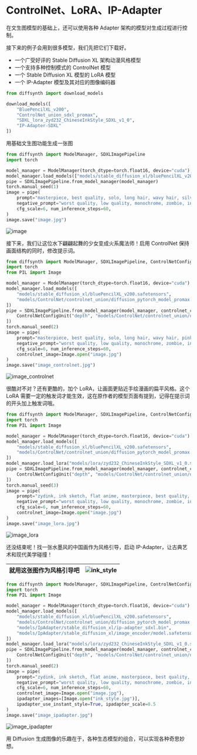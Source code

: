 # ControlNet、LoRA、IP-Adapter

在文生图模型的基础上，还可以使用各种 Adapter 架构的模型对生成过程进行控制。

接下来的例子会用到很多模型，我们先把它们下载好。

* 一个广受好评的 Stable Diffusion XL 架构动漫风格模型
* 一个支持多种控制模式的 ControlNet 模型
* 一个 Stable Diffusion XL 模型的 LoRA 模型
* 一个 IP-Adapter 模型及其对应的图像编码器

```python
from diffsynth import download_models

download_models([
    "BluePencilXL_v200",
    "ControlNet_union_sdxl_promax",
    "SDXL_lora_zyd232_ChineseInkStyle_SDXL_v1_0",
    "IP-Adapter-SDXL"
])
```

用基础文生图功能生成一张图

```python
from diffsynth import ModelManager, SDXLImagePipeline
import torch

model_manager = ModelManager(torch_dtype=torch.float16, device="cuda")
model_manager.load_models(["models/stable_diffusion_xl/bluePencilXL_v200.safetensors"])
pipe = SDXLImagePipeline.from_model_manager(model_manager)
torch.manual_seed(1)
image = pipe(
    prompt="masterpiece, best quality, solo, long hair, wavy hair, silver hair, blue eyes, blue dress, medium breasts, dress, underwater, air bubble, floating hair, refraction, portrait,",
    negative_prompt="worst quality, low quality, monochrome, zombie, interlocked fingers, Aissist, cleavage, nsfw,",
    cfg_scale=6, num_inference_steps=60,
)
image.save("image.jpg")
```

![image](https://github.com/user-attachments/assets/cc094e8f-ff6a-4f9e-ba05-7a5c2e0e609f)

接下来，我们让这位水下翩翩起舞的少女变成火系魔法师！启用 ControlNet 保持画面结构的同时，修改提示词。

```python
from diffsynth import ModelManager, SDXLImagePipeline, ControlNetConfigUnit
import torch
from PIL import Image

model_manager = ModelManager(torch_dtype=torch.float16, device="cuda")
model_manager.load_models([
    "models/stable_diffusion_xl/bluePencilXL_v200.safetensors",
    "models/ControlNet/controlnet_union/diffusion_pytorch_model_promax.safetensors"
])
pipe = SDXLImagePipeline.from_model_manager(model_manager, controlnet_config_units=[
    ControlNetConfigUnit("depth", "models/ControlNet/controlnet_union/diffusion_pytorch_model_promax.safetensors", scale=1)
])
torch.manual_seed(2)
image = pipe(
    prompt="masterpiece, best quality, solo, long hair, wavy hair, pink hair, red eyes, red dress, medium breasts, dress, fire ball, fire background, floating hair, refraction, portrait,",
    negative_prompt="worst quality, low quality, monochrome, zombie, interlocked fingers, Aissist, cleavage, nsfw, white background",
    cfg_scale=6, num_inference_steps=60,
    controlnet_image=Image.open("image.jpg")
)
image.save("image_controlnet.jpg")
```

![image_controlnet](https://github.com/user-attachments/assets/d50d173e-e81a-4d7e-93e3-b2787d69953e)

很酷对不对？还有更酷的，加个 LoRA，让画面更贴近手绘漫画的扁平风格。这个 LoRA 需要一定的触发词才能生效，这在原作者的模型页面有提到，记得在提示词的开头加上触发词哦。

```python
from diffsynth import ModelManager, SDXLImagePipeline, ControlNetConfigUnit
import torch
from PIL import Image

model_manager = ModelManager(torch_dtype=torch.float16, device="cuda")
model_manager.load_models([
    "models/stable_diffusion_xl/bluePencilXL_v200.safetensors",
    "models/ControlNet/controlnet_union/diffusion_pytorch_model_promax.safetensors"
])
model_manager.load_lora("models/lora/zyd232_ChineseInkStyle_SDXL_v1_0.safetensors", lora_alpha=1.0)
pipe = SDXLImagePipeline.from_model_manager(model_manager, controlnet_config_units=[
    ControlNetConfigUnit("depth", "models/ControlNet/controlnet_union/diffusion_pytorch_model_promax.safetensors", scale=1.0)
])
torch.manual_seed(3)
image = pipe(
    prompt="zydink, ink sketch, flat anime, masterpiece, best quality, solo, long hair, wavy hair, pink hair, red eyes, red dress, medium breasts, dress, fire ball, fire background, floating hair, refraction, portrait,",
    negative_prompt="worst quality, low quality, monochrome, zombie, interlocked fingers, Aissist, cleavage, nsfw, white background",
    cfg_scale=6, num_inference_steps=60,
    controlnet_image=Image.open("image.jpg")
)
image.save("image_lora.jpg")
```

![image_lora](https://github.com/user-attachments/assets/c599b2f8-8351-4be5-a6ae-8380889cb9d8)

还没结束呢！找一张水墨风的中国画作为风格引导，启动 IP-Adapter，让古典艺术和现代美学碰撞！

|就用这张图作为风格引导吧|![ink_style](https://github.com/user-attachments/assets/e47c5a03-9c7b-402b-b260-d8bfd56abbc5)|
|-|-|

```python
from diffsynth import ModelManager, SDXLImagePipeline, ControlNetConfigUnit
import torch
from PIL import Image

model_manager = ModelManager(torch_dtype=torch.float16, device="cuda")
model_manager.load_models([
    "models/stable_diffusion_xl/bluePencilXL_v200.safetensors",
    "models/ControlNet/controlnet_union/diffusion_pytorch_model_promax.safetensors",
    "models/IpAdapter/stable_diffusion_xl/ip-adapter_sdxl.bin",
    "models/IpAdapter/stable_diffusion_xl/image_encoder/model.safetensors",
])
model_manager.load_lora("models/lora/zyd232_ChineseInkStyle_SDXL_v1_0.safetensors", lora_alpha=1.0)
pipe = SDXLImagePipeline.from_model_manager(model_manager, controlnet_config_units=[
    ControlNetConfigUnit("depth", "models/ControlNet/controlnet_union/diffusion_pytorch_model_promax.safetensors", scale=1.0)
])
torch.manual_seed(2)
image = pipe(
    prompt="zydink, ink sketch, flat anime, masterpiece, best quality, solo, long hair, wavy hair, pink hair, red eyes, red dress, medium breasts, dress, fire ball, fire background, floating hair, refraction, portrait,",
    negative_prompt="worst quality, low quality, monochrome, zombie, interlocked fingers, Aissist, cleavage, nsfw, white background",
    cfg_scale=6, num_inference_steps=60,
    controlnet_image=Image.open("image.jpg"),
    ipadapter_images=[Image.open("ink_style.jpg")],
    ipadapter_use_instant_style=True, ipadapter_scale=0.5
)
image.save("image_ipadapter.jpg")
```

![image_ipadapter](https://github.com/user-attachments/assets/e5924aef-03b0-4462-811f-a60e2523fd7f)

用 Diffusion 生成图像的乐趣在于，各种生态模型的组合，可以实现各种奇思妙想。
